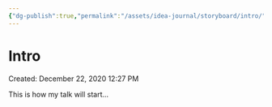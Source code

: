 ```yaml
---
{"dg-publish":true,"permalink":"/assets/idea-journal/storyboard/intro/"}
---
```


# Intro

Created: December 22, 2020 12:27 PM

This is how my talk will start...